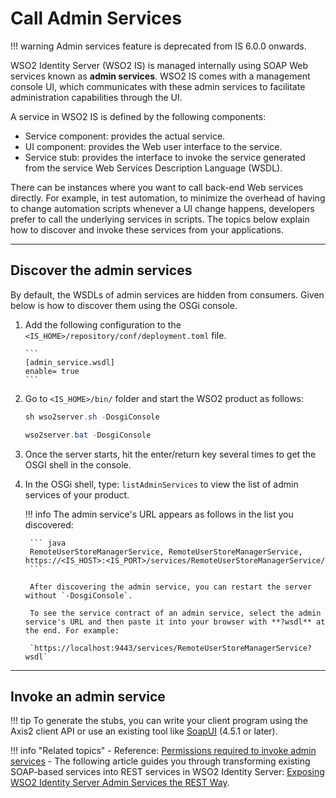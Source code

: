 # Call Admin Services

!!! warning
    Admin services feature is deprecated from IS 6.0.0 onwards.

WSO2 Identity Server (WSO2 IS) is managed internally using SOAP Web services known as **admin services**. WSO2 IS comes with a management console UI, which communicates with these admin services to facilitate
administration capabilities through the UI.

A service in WSO2 IS is defined by the following components:

- Service component: provides the actual service.
- UI component: provides the Web user interface to the service.
- Service stub: provides the interface to invoke the service generated from the service Web Services Description Language (WSDL).

There can be instances where you want to call back-end Web services directly. For example, in test automation, to minimize the overhead of having to change automation scripts whenever a UI change happens, developers prefer to call the underlying services in scripts. The topics below explain how to discover and invoke these services from your applications.


---

## Discover the admin services

By default, the WSDLs of admin services are hidden from consumers. Given below is how to discover them using the OSGi console.

1. Add the following configuration to the `<IS_HOME>/repository/conf/deployment.toml` file.

       ``` 
       [admin_service.wsdl] 
       enable= true
       ```

2. Go to `<IS_HOME>/bin/` folder and start the WSO2 product as follows:

    ``` java tab="In Linux Environment"
    sh wso2server.sh -DosgiConsole
    ```

    ``` java tab="In Windows Environment"
    wso2server.bat -DosgiConsole
    ```

3. Once the server starts, hit the enter/return key several times to get the OSGI shell in the console.

4. In the OSGi shell, type: `listAdminServices` to view the list of admin services of your product.
    <!-- ![Admin services list]({{base_path}}/assets/img/apis/admin-services-list.png) -->

    !!! info
        The admin service's URL appears as follows in the list you discovered:

        ``` java
        RemoteUserStoreManagerService, RemoteUserStoreManagerService, https://<IS_HOST>:<IS_PORT>/services/RemoteUserStoreManagerService/  
        ```
        
        After discovering the admin service, you can restart the server without `-DosgiConsole`.

        To see the service contract of an admin service, select the admin service's URL and then paste it into your browser with **?wsdl** at the end. For example:
    
        `https://localhost:9443/services/RemoteUserStoreManagerService?wsdl`

---

## Invoke an admin service

!!! tip
    To generate the stubs, you can write your client program using the Axis2 client API or use an existing tool like [SoapUI](http://www.soapui.org/) (4.5.1 or later).

!!! info "Related topics"
    -   Reference: [Permissions required to invoke admin services]({{base_path}}/references/permissions-required-to-invoke-admin-services)
    -   The following article guides you through transforming existing SOAP-based services into REST services in WSO2 Identity Server: [Exposing WSO2 Identity Server Admin Services the REST Way](http://wso2.com/library/articles/2016/10/article-exposing-wso2-identity-server-admin-services-the-rest-way/#step2).